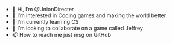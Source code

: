 - 👋 Hi, I’m @UnionDirecter
- 👀 I’m interested in Coding games and making the world better
- 🌱 I’m currently learning CS
- 💞️ I’m looking to collaborate on a game called Jeffrey 
- 📫 How to reach me just msg on GitHub

<!---
UnionDirecter/UnionDirecter is a ✨ special ✨ repository because its `README.md` (this file) appears on your GitHub profile.
You can click the Preview link to take a look at your changes.
--->
